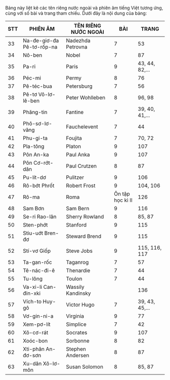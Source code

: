 Bảng này liệt kê các tên riêng nước ngoài và phiên âm tiếng Việt tương ứng, cùng với số bài và trang tham chiếu. Dưới đây là nội dung của bảng:

STT | PHIÊN ÂM | TÊN RIÊNG NƯỚC NGOÀI | BÀI | TRANG
--- | --- | --- | --- | ---
33 | Na-đe-giơ-đa Pê-tơ-rốp-na | Nadezhda Petrovna | 7 | 53
34 | Nô-ben | Nobel | 7 | 87
35 | Pa-ri | Paris | 9 | 43, 44, 82,...
36 | Péc-mi | Permy | 8 | 76
37 | Pê-téc-bua | Petersburg | 7 | 56
38 | Pê-tơ Vô-lơ-lê-ben | Peter Wohlleben | 8 | 96, 98
39 | Phăng-tin | Fantine | 7 | 39, 40, 41,...
40 | Phô-sơ-lơ-văng | Fauchelevent | 7 | 44
41 | Phu-gi-ta | Foujita | 7 | 70, 72
42 | Pla-tông | Platon | 9 | 107
43 | Pôn An-ka | Paul Anka | 9 | 107
44 | Pôn Cơ-rớt-dân | Paul Crutzen | 8 | 87
45 | Pu-lít-dơ | Pulitzer | 9 | 106
46 | Rô-bớt Phrốt | Robert Frost | 9 | 104, 106
47 | Rô-ma | Roma | Ôn tập học kì II | 126
48 | Sam Bơn | Sam Bern | 9 | 116
49 | Se-ri Rao-lân | Sherry Rowland | 8 | 85, 87
50 | Sten-phớt | Stanford | 9 | 115
51 | Stiu-uớt Bren-đơ | Steward Brend | 9 | 115
52 | Stí-vơ Giốp | Steve Jobs | 9 | 115, 116, 117
53 | Ta-gan-rốc | Taganrog | 7 | 57
54 | Tê-nác-đi-ê | Thenardie | 7 | 44
55 | Tu-lông | Toulon | 7 | 44
56 | Va-xi-li Can-đin-xki | Wassily Kandinsky | | 136
57 | Vích-to Huy-gô | Victor Hugo | 7 | 39, 43, 45,...
58 | Vơ-gin-ni-a | Virginia | 9 | 77
59 | Xem-pơ-lít | Simplice | 7 | 42
60 | Xô-cơ-rát | Socrates | 9 | 107
61 | Xoóc-bon | Sorbonne | 8 | 82
62 | Xti-phân An-đơ-sơn | Stephen Andersen | 8 | 87
63 | Xu-dân Xô-lơ-môn | Susan Solomon | 8 | 85, 87